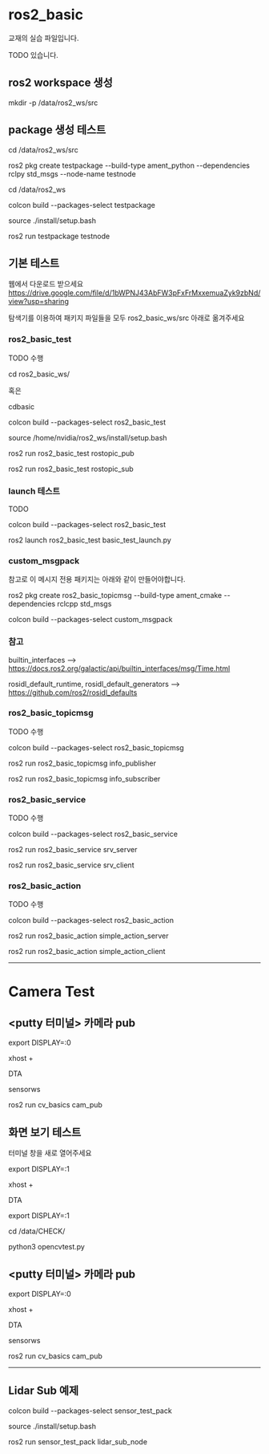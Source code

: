 # ros2_basic

교재의 실습 파일입니다.

TODO 있습니다.


## ros2 workspace 생성 

mkdir -p /data/ros2_ws/src


## package 생성 테스트

cd /data/ros2_ws/src

ros2 pkg create testpackage --build-type ament_python --dependencies rclpy std_msgs  --node-name testnode

cd /data/ros2_ws

colcon build --packages-select testpackage

source ./install/setup.bash

ros2 run testpackage testnode

## 기본 테스트

웹에서 다운로드 받으세요
https://drive.google.com/file/d/1bWPNJ43AbFW3pFxFrMxxemuaZyk9zbNd/view?usp=sharing

탐색기를 이용하여 패키지 파일들을 모두 ros2_basic_ws/src 아래로 옮겨주세요

### ros2_basic_test

TODO 수행

cd ros2_basic_ws/ 

혹은

cdbasic

colcon build --packages-select ros2_basic_test

source /home/nvidia/ros2_ws/install/setup.bash

ros2 run ros2_basic_test rostopic_pub

ros2 run ros2_basic_test rostopic_sub


### launch 테스트

TODO

colcon build --packages-select ros2_basic_test

ros2 launch ros2_basic_test basic_test_launch.py


### custom_msgpack

참고로 이 메시지 전용 패키지는 아래와 같이 만들어야합니다.

ros2 pkg create ros2_basic_topicmsg --build-type ament_cmake --dependencies rclcpp std_msgs  


colcon build --packages-select custom_msgpack

### 참고
builtin_interfaces
  --> https://docs.ros2.org/galactic/api/builtin_interfaces/msg/Time.html

rosidl_default_runtime, rosidl_default_generators
  --> https://github.com/ros2/rosidl_defaults

### ros2_basic_topicmsg


TODO 수행

colcon build --packages-select ros2_basic_topicmsg

ros2 run ros2_basic_topicmsg info_publisher

ros2 run ros2_basic_topicmsg info_subscriber

### ros2_basic_service

TODO 수행

colcon build --packages-select ros2_basic_service

ros2 run ros2_basic_service srv_server

ros2 run ros2_basic_service srv_client

### ros2_basic_action

TODO 수행

colcon build --packages-select ros2_basic_action

ros2 run ros2_basic_action simple_action_server

ros2 run ros2_basic_action simple_action_client

--------------------------------------------

# Camera Test

## <putty 터미널> 카메라 pub

export DISPLAY=:0

xhost +

DTA

sensorws

ros2 run cv_basics cam_pub

## <turboVNC> 화면 보기 테스트

터미널 창을 새로 열어주세요

export DISPLAY=:1

xhost +

DTA

export DISPLAY=:1

cd /data/CHECK/

python3 opencvtest.py

## <putty 터미널> 카메라 pub

export DISPLAY=:0

xhost +

DTA

sensorws

ros2 run cv_basics cam_pub

-------------------------------------


## Lidar Sub 예제

colcon build --packages-select sensor_test_pack

source ./install/setup.bash

ros2 run sensor_test_pack lidar_sub_node




